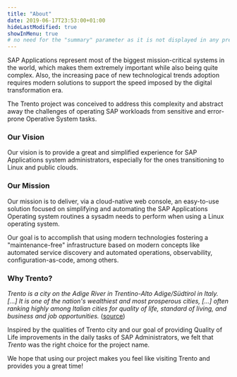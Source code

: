 ```yaml
---
title: "About"
date: 2019-06-17T23:53:00+01:00
hideLastModified: true
showInMenu: true
# no need for the "summary" parameter as it is not displayed in any previews
---
```

SAP Applications represent most of the biggest mission-critical systems in the world, which makes them extremely important while also being quite complex. Also, the increasing pace of new technological trends adoption requires modern solutions to support the speed imposed by the digital transformation era.

The Trento project was conceived to address this complexity and abstract away the challenges of operating SAP workloads from sensitive and error-prone Operative System tasks.

### Our Vision

Our vision is to provide a great and simplified experience for SAP Applications system administrators, especially for the ones transitioning to Linux and public clouds.

### Our Mission

Our mission is to deliver, via a cloud-native web console, an easy-to-use solution focused on simplifying and automating the SAP Applications Operating system routines a sysadm needs to perform when using a Linux operating system.

Our goal is to accomplish that using modern technologies fostering a "maintenance-free" infrastructure based on modern concepts like automated service discovery and automated operations, observability, configuration-as-code, among others. 

### Why Trento?

_Trento is a city on the Adige River in Trentino-Alto Adige/Südtirol in Italy.
[...] It is one of the nation's wealthiest and most prosperous cities, [...]
often ranking highly among Italian cities for quality of life, standard of
living, and business and job opportunities._ ([source](https://en.wikipedia.org/wiki/Trento))

Inspired by the qualities of Trento city and our goal of providing Quality of Life improvements in the daily tasks of SAP Administrators, we felt that _Trento_ was the right choice for the project name.

We hope that using our project makes you feel like visiting Trento and provides you a great time!
